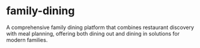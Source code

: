 # family-dining
A comprehensive family dining platform that combines restaurant discovery with meal planning, offering both dining out and dining in solutions for modern families.
